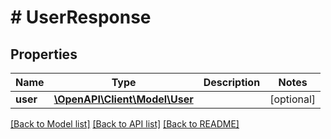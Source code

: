 # # UserResponse

## Properties

Name | Type | Description | Notes
------------ | ------------- | ------------- | -------------
**user** | [**\OpenAPI\Client\Model\User**](User.md) |  | [optional]

[[Back to Model list]](../../README.md#models) [[Back to API list]](../../README.md#endpoints) [[Back to README]](../../README.md)
